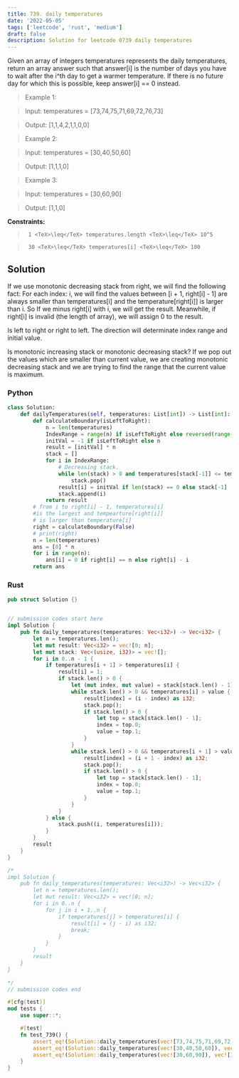 ```yaml
---
title: 739. daily temperatures
date: '2022-05-05'
tags: ['leetcode', 'rust', 'medium']
draft: false
description: Solution for leetcode 0739 daily temperatures
---
```


 

  Given an array of integers temperatures represents the daily temperatures, return an array answer such that answer[i] is the number of days you have to wait after the i^th day to get a warmer temperature. If there is no future day for which this is possible, keep answer[i] <TeX>=</TeX><TeX>=</TeX> 0 instead.

   

 >   Example 1:

 >   Input: temperatures <TeX>=</TeX> [73,74,75,71,69,72,76,73]

 >   Output: [1,1,4,2,1,1,0,0]

 >   Example 2:

 >   Input: temperatures <TeX>=</TeX> [30,40,50,60]

 >   Output: [1,1,1,0]

 >   Example 3:

 >   Input: temperatures <TeX>=</TeX> [30,60,90]

 >   Output: [1,1,0]

   

  **Constraints:**

  

 >   	1 <TeX>\leq</TeX> temperatures.length <TeX>\leq</TeX> 10^5

 >   	30 <TeX>\leq</TeX> temperatures[i] <TeX>\leq</TeX> 100


## Solution
If we use monotonic decreasing stack from right, we will find the following fact: For each index: i, we will find the values between [i + 1, right[i] - 1] are always smaller than temperatures[i] and the temperature[right[i]] is larger than i. So If we minus right[i] with i, we will get the result. Meanwhile, if right[i] is invalid (the length of array), we will assign 0 to the result. 

Is left to right or right to left. The direction will determinate index range and initial value.

Is monotonic increasing stack or monotonic decreasing stack? If we pop out the values which are smaller than current value, we are creating monotonic decreasing stack and we are trying to find the range that the current value is maximum.


### Python
```python
class Solution:
    def dailyTemperatures(self, temperatures: List[int]) -> List[int]:
        def calculateBoundary(isLeftToRight):
            n = len(temperatures)
            IndexRange = range(n) if isLeftToRight else reversed(range(n))
            initVal = -1 if isLeftToRight else n
            result = [initVal] * n
            stack = []
            for i in IndexRange:
                # Decreasing stack.
                while len(stack) > 0 and temperatures[stack[-1]] <= temperatures[i]:
                    stack.pop()
                result[i] = initVal if len(stack) == 0 else stack[-1]
                stack.append(i)
            return result
        # from i to right[i] - 1, temperatures[i]
        #is the largest and tempearture[right[i]]
        # is larger than temperature[i]
        right = calculateBoundary(False)
        # print(right)
        n = len(temperatures)
        ans = [0] * n
        for i in range(n):
            ans[i] = 0 if right[i] == n else right[i] - i
        return ans
```
### Rust
```rust
pub struct Solution {}


// submission codes start here
impl Solution {
    pub fn daily_temperatures(temperatures: Vec<i32>) -> Vec<i32> {
        let n = temperatures.len();
        let mut result: Vec<i32> = vec![0; n];
        let mut stack: Vec<(usize, i32)> = vec![];
        for i in 0..n - 1 {
            if temperatures[i + 1] > temperatures[i] {
                result[i] = 1;
                if stack.len() > 0 {
                    let (mut index, mut value) = stack[stack.len() - 1];
                    while stack.len() > 0 && temperatures[i] > value {
                        result[index] = (i - index) as i32;
                        stack.pop();
                        if stack.len() > 0 {
                            let top = stack[stack.len() - 1];
                            index = top.0;
                            value = top.1;
                        }
                    }
                    while stack.len() > 0 && temperatures[i + 1] > value {
                        result[index] = (i + 1 - index) as i32;
                        stack.pop();
                        if stack.len() > 0 {
                            let top = stack[stack.len() - 1];
                            index = top.0;
                            value = top.1;    
                        }
                    }
                }
            } else {
                stack.push((i, temperatures[i]));
            }
        }
        result
    }
}

/*
impl Solution {
    pub fn daily_temperatures(temperatures: Vec<i32>) -> Vec<i32> {
        let n = temperatures.len();
        let mut result: Vec<i32> = vec![0; n];
        for i in 0..n {
            for j in i + 1..n {
                if temperatures[j] > temperatures[i] {
                    result[i] = (j - i) as i32;
                    break;
                }
            }
        }
        result
    }
}

*/
// submission codes end

#[cfg(test)]
mod tests {
    use super::*;

    #[test]
    fn test_739() {
        assert_eq!(Solution::daily_temperatures(vec![73,74,75,71,69,72,76,73]), vec![1,1,4,2,1,1,0,0]);
        assert_eq!(Solution::daily_temperatures(vec![30,40,50,60]), vec![1,1,1,0]);
        assert_eq!(Solution::daily_temperatures(vec![30,60,90]), vec![1,1,0]);
    }
}

```
